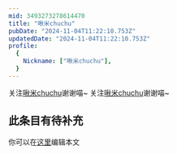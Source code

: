 ```yaml
---
mid: 3493273278614470
title: "啾米chuchu"
pubDate: "2024-11-04T11:22:10.753Z"
updatedDate: "2024-11-04T11:22:10.753Z"
profile:
  {
    Nickname: ["啾米chuchu"],
  }
---
```


关注[啾米chuchu](https://space.bilibili.com/3493273278614470)谢谢喵~ 关注[啾米chuchu](https://space.bilibili.com/3493273278614470)谢谢喵~

## 此条目有待补充
你可以在[这里](https://github.com/Yuhanawa/VTuber.ICU-Content/edit/master/v/啾米chuchu/index.md)编辑本文
